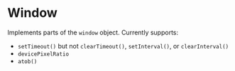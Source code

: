 # Window
Implements parts of the `window` object. Currently supports:
* `setTimeout()` but not `clearTimeout()`, `setInterval()`, or `clearInterval()`
* `devicePixelRatio`
* `atob()`